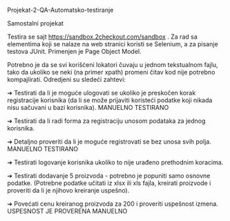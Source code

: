Projekat-2-QA-Automatsko-testiranje

Samostalni projekat

Testira se sajt https://sandbox.2checkout.com/sandbox .
Za rad sa elementima koji se nalaze na web stranici koristi se Selenium, a za pisanje
testova JUnit. Primenjen je Page Object Model.

Potrebno je da se svi korišćeni lokatori čuvaju u jednom tekstualnom fajlu, tako da
ukoliko se neki (na primer xpath) promeni čitav kod nije potrebno kompajlirati.
Odredjeni su sledeći zahtevi:

➔ Testirati da li je moguće ulogovati se ukoliko je preskočen korak registracije
korisnika (da li se može prijaviti koristeći podatke koji nikada nisu sačuvani u bazi
korisnika). MANUELNO TESTIRANO

➔ Testirati da li radi forma za registraciju unosom podataka za jednog korisnika.

➔ Detaljno proveriti da li je moguće registrovati se bez unosa svih polja. MANUELNO TESTIRANO

➔ Testirati logovanje korisnika ukoliko to nije urađeno prethodnim koracima.

➔ Testirati dodavanje 5 proizvoda - potrebno je popuniti samo osnovne podatke.
(Potrebne podatke učitati iz xlsx ili xls fajla, kreirati proizvode i proveriti da li je
njihovo kreiranje uspešno).

➔ Povećati cenu kreiranog proizvoda za 200 i proveriti uspešnost izmena. USPESNOST JE PROVERENA MANUELNO
